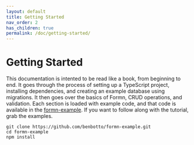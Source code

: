 ```yaml
---
layout: default
title: Getting Started
nav_order: 2
has_children: true
permalink: /doc/getting-started/
---
```


# Getting Started

This documentation is intented to be read like a book, from beginning to end.
It goes through the process of setting up a TypeScript project, installing
dependencies, and creating an example database using migrations.  It then goes
over the basics of Formn, CRUD operations, and validation.  Each section is
loaded with example code, and that code is available in the
[formn-example](https://github.com/benbotto/formn-example).  If you want to follow along with the tutorial, grab the examples.

```
git clone https://github.com/benbotto/formn-example.git
cd formn-example
npm install
```

